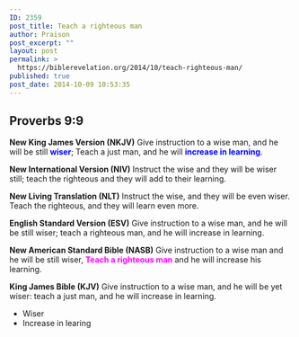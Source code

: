```yaml
---
ID: 2359
post_title: Teach a righteous man
author: Praison
post_excerpt: ""
layout: post
permalink: >
  https://biblerevelation.org/2014/10/teach-righteous-man/
published: true
post_date: 2014-10-09 10:53:35
---
```

<h2><strong>Proverbs 9:9</strong></h2>
<strong>New King James Version (NKJV)</strong>
Give instruction to a wise man, and he will be still <span style="color: #0000ff;"><strong>wiser</strong></span>;
Teach a just man, and he will <span style="color: #0000ff;"><strong>increase in learning</strong></span>.

<strong>New International Version (NIV)</strong>
Instruct the wise and they will be wiser still; teach the righteous and they will add to their learning.

<strong>New Living Translation (NLT)</strong>
Instruct the wise, and they will be even wiser. Teach the righteous, and they will learn even more.

<strong>English Standard Version (ESV)</strong>
Give instruction to a wise man, and he will be still wiser; teach a righteous man, and he will increase in learning.

<strong>New American Standard Bible (NASB)</strong>
Give instruction to a wise man and he will be still wiser, <span style="color: #ff00ff;"><strong>Teach a righteous man</strong></span> and he will increase his learning.

<strong>King James Bible (KJV)</strong>
Give instruction to a wise man, and he will be yet wiser: teach a just man, and he will increase in learning.
<ul>
	<li>Wiser</li>
	<li>Increase in learing</li>
</ul>